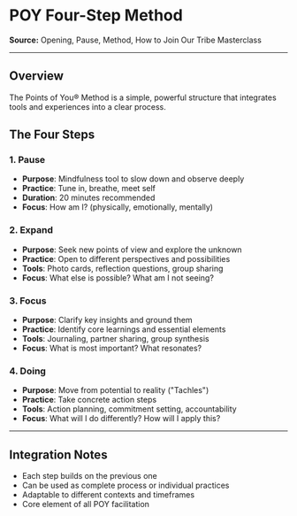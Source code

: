 # POY Four-Step Method
**Source:** Opening, Pause, Method, How to Join Our Tribe Masterclass

---

## Overview
The Points of You® Method is a simple, powerful structure that integrates tools and experiences into a clear process.

## The Four Steps

### 1. Pause
- **Purpose**: Mindfulness tool to slow down and observe deeply
- **Practice**: Tune in, breathe, meet self
- **Duration**: 20 minutes recommended
- **Focus**: How am I? (physically, emotionally, mentally)

### 2. Expand
- **Purpose**: Seek new points of view and explore the unknown
- **Practice**: Open to different perspectives and possibilities
- **Tools**: Photo cards, reflection questions, group sharing
- **Focus**: What else is possible? What am I not seeing?

### 3. Focus
- **Purpose**: Clarify key insights and ground them
- **Practice**: Identify core learnings and essential elements
- **Tools**: Journaling, partner sharing, group synthesis
- **Focus**: What is most important? What resonates?

### 4. Doing
- **Purpose**: Move from potential to reality ("Tachles")
- **Practice**: Take concrete action steps
- **Tools**: Action planning, commitment setting, accountability
- **Focus**: What will I do differently? How will I apply this?

---

## Integration Notes
- Each step builds on the previous one
- Can be used as complete process or individual practices
- Adaptable to different contexts and timeframes
- Core element of all POY facilitation

